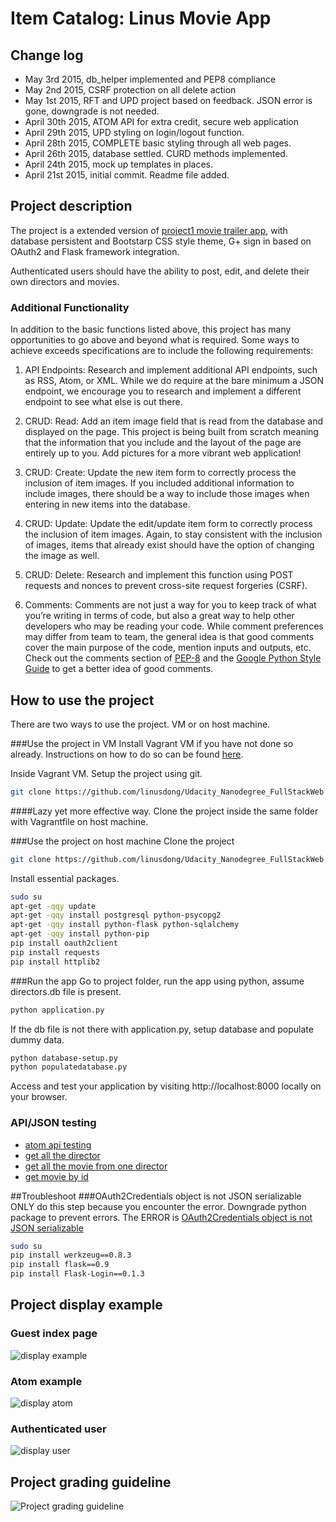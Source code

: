 # Item Catalog: Linus Movie App

## Change log
* May 3rd 2015, db_helper implemented and PEP8 compliance
* May 2nd 2015, CSRF protection on all delete action
* May 1st 2015, RFT and UPD project based on feedback. JSON error is gone, downgrade is not needed.
* April 30th 2015, ATOM API for extra credit, secure web application
* April 29th 2015, UPD styling on login/logout function.
* April 28th 2015, COMPLETE basic styling through all web pages.
* April 26th 2015, database settled. CURD methods implemented.
* April 24th 2015, mock up templates in places.
* April 21st 2015, initial commit. Readme file added.

## Project description
The project is a extended version of [project1 movie trailer app](https://github.com/linusdong/Udacity_Nanodegree_FullStackWeb/tree/master/P1), with database persistent and Bootstarp CSS style theme, G+ sign in based on OAuth2 and Flask framework integration.

Authenticated users should have the ability to post, edit, and delete their own directors and movies.

### Additional Functionality
In addition to the basic functions listed above, this project has many opportunities to go above and beyond what is required. Some ways to achieve exceeds specifications are to include the following requirements:

1. API Endpoints: Research and implement additional API endpoints, such as RSS, Atom, or XML. While we do require at the bare minimum a JSON endpoint, we encourage you to research and implement a different endpoint to see what else is out there.

2. CRUD: Read: Add an item image field that is read from the database and displayed on the page. This project is being built from scratch meaning that the information that you include and the layout of the page are entirely up to you. Add pictures for a more vibrant web application!

3. CRUD: Create: Update the new item form to correctly process the inclusion of item images. If you included additional information to include images, there should be a way to include those images when entering in new items into the database.

4. CRUD: Update: Update the edit/update item form to correctly process the inclusion of item images. Again, to stay consistent with the inclusion of images, items that already exist should have the option of changing the image as well.

5. CRUD: Delete: Research and implement this function using POST requests and nonces to prevent cross-site request forgeries (CSRF).

6. Comments: Comments are not just a way for you to keep track of what you’re writing in terms of code, but also a great way to help other developers who may be reading your code. While comment preferences may differ from team to team, the general idea is that good comments cover the main purpose of the code, mention inputs and outputs, etc. Check out the comments section of [PEP-8](https://www.python.org/dev/peps/pep-0008/#comments) and the [Google Python Style Guide](https://google-styleguide.googlecode.com/svn/trunk/pyguide.html?showone=Comments#Comments) to get a better idea of good comments.

## How to use the project
There are two ways to use the project. VM or on host machine.

###Use the project in VM
Install Vagrant VM if you have not done so already. Instructions on how to do so can be found [here](https://www.udacity.com/wiki/ud088/vagrant).

Inside Vagrant VM. Setup the project using git.
```bash
git clone https://github.com/linusdong/Udacity_Nanodegree_FullStackWeb.git
```

####Lazy yet more effective way. Clone the project inside the same folder with Vagrantfile on host machine.

###Use the project on host machine
Clone the project
```bash
git clone https://github.com/linusdong/Udacity_Nanodegree_FullStackWeb.git
```

Install essential packages.
```bash
sudo su
apt-get -qqy update
apt-get -qqy install postgresql python-psycopg2
apt-get -qqy install python-flask python-sqlalchemy
apt-get -qqy install python-pip
pip install oauth2client
pip install requests
pip install httplib2
```


###Run the app
Go to project folder, run the app using python, assume directors.db file is present. 
```bash
python application.py
```

If the db file is not there with application.py, setup database and populate dummy data.
```bash
python database-setup.py
python populatedatabase.py
```

Access and test your application by visiting http://localhost:8000 locally on your browser.

### API/JSON testing
* [atom api testing](http://localhost:8000/recent.atom)
* [get all the director](http://localhost:8000/directors/JSON)
* [get all the movie from one director](http://localhost:8000/director/1/movies/JSON)
* [get movie by id](http://localhost:8000/director/1/movie/1/JSON)

##Troubleshoot
###OAuth2Credentials object is not JSON serializable
ONLY do this step because you encounter the error. Downgrade python package to prevent errors. The ERROR is [OAuth2Credentials object is not JSON serializable](http://discussions.udacity.com/t/fix-oauth2credentials-object-is-not-json-serializable/15515)
```bash
sudo su
pip install werkzeug==0.8.3
pip install flask==0.9
pip install Flask-Login==0.1.3
```

## Project display example
### Guest index page
![display example](./pics/example-index.png)
### Atom example
![display atom](./pics/example-atom.png)
### Authenticated user
![display user](./pics/example-index-login.png)

## Project grading guideline
![Project grading guideline](./pics/project3rubric.png)


